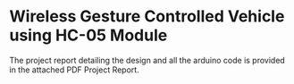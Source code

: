 # Wireless Gesture Controlled Vehicle using HC-05 Module
The project report detailing the design and all the arduino code is provided in the attached PDF Project Report. 
